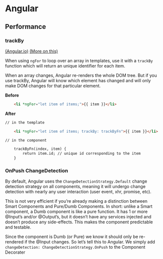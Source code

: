 # Angular

## Performance

### trackBy

[(Angular.io)](https://angular.io/api/core/TrackByFunction) [(More on this)](https://netbasal.com/angular-2-improve-performance-with-trackby-cc147b5104e5)

When using `ngFor` to loop over an array in templates, use it with a `trackBy` function which will return an unique identifier for each item.

When an array changes, Angular re-renders the whole DOM tree. But if you use trackBy, Angular will know which element has changed and will only make DOM changes for that particular element.

**Before**
```html
	<li *ngFor="let item of items;">{{ item }}</li>
```

**After**
```html
// in the template

	<li *ngFor="let item of items; trackBy: trackByFn">{{ item }}</li>

// in the component

	trackByFn(index, item) {    
		return item.id; // unique id corresponding to the item
	}
```

### OnPush ChangeDetection

By default, Angular uses the `ChangeDetectionStrategy.Default` change detection strategy on all components, meaning it will undergo change detection with nearly any user interaction (user event, xhr, promise, etc).

This is not very efficient if you’re already making a distinction between Smart Components and Pure/Dumb Components. In short: unlike a Smart component, a Dumb component is like a pure function. It has 1 or more @Input’s and/or @Output’s, but it doesn’t have any services injected and doesn’t produce any side-effects. This makes the component predictable and testable.

Since the component is Dumb (or Pure) we know it should only be re-rendered if the @Input changes. So let’s tell this to Angular.
We simply add `changeDetection: ChangeDetectionStrategy.OnPush` to the Component Decorater
